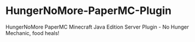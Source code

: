 # HungerNoMore-PaperMC-Plugin
HungerNoMore PaperMC Minecraft Java Edition Server Plugin - No Hunger Mechanic, food heals!
